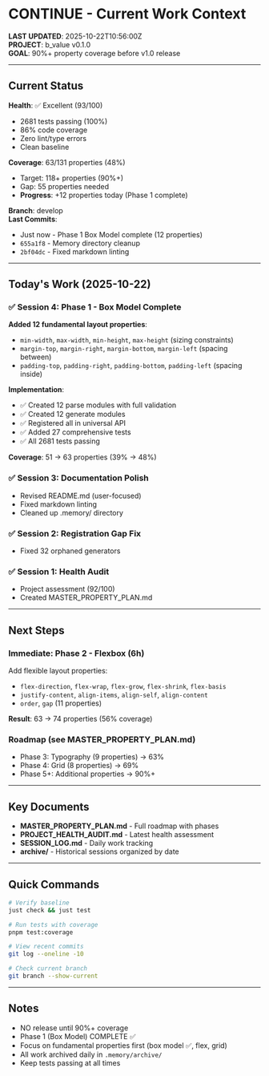 # CONTINUE - Current Work Context

**LAST UPDATED**: 2025-10-22T10:56:00Z  
**PROJECT**: b_value v0.1.0  
**GOAL**: 90%+ property coverage before v1.0 release

---

## Current Status

**Health**: ✅ Excellent (93/100)
- 2681 tests passing (100%)
- 86% code coverage
- Zero lint/type errors
- Clean baseline

**Coverage**: 63/131 properties (48%)
- Target: 118+ properties (90%+)
- Gap: 55 properties needed
- **Progress**: +12 properties today (Phase 1 complete)

**Branch**: develop  
**Last Commits**: 
- Just now - Phase 1 Box Model complete (12 properties)
- `655a1f8` - Memory directory cleanup
- `2bf04dc` - Fixed markdown linting

---

## Today's Work (2025-10-22)

### ✅ Session 4: Phase 1 - Box Model Complete
**Added 12 fundamental layout properties**:
- `min-width`, `max-width`, `min-height`, `max-height` (sizing constraints)
- `margin-top`, `margin-right`, `margin-bottom`, `margin-left` (spacing between)
- `padding-top`, `padding-right`, `padding-bottom`, `padding-left` (spacing inside)

**Implementation**:
- ✅ Created 12 parse modules with full validation
- ✅ Created 12 generate modules
- ✅ Registered all in universal API
- ✅ Added 27 comprehensive tests
- ✅ All 2681 tests passing

**Coverage**: 51 → 63 properties (39% → 48%)

### ✅ Session 3: Documentation Polish
- Revised README.md (user-focused)
- Fixed markdown linting
- Cleaned up .memory/ directory

### ✅ Session 2: Registration Gap Fix
- Fixed 32 orphaned generators

### ✅ Session 1: Health Audit
- Project assessment (92/100)
- Created MASTER_PROPERTY_PLAN.md

---

## Next Steps

### Immediate: Phase 2 - Flexbox (6h)
Add flexible layout properties:
- `flex-direction`, `flex-wrap`, `flex-grow`, `flex-shrink`, `flex-basis`
- `justify-content`, `align-items`, `align-self`, `align-content`
- `order`, `gap` (11 properties)

**Result**: 63 → 74 properties (56% coverage)

### Roadmap (see MASTER_PROPERTY_PLAN.md)
- Phase 3: Typography (9 properties) → 63%
- Phase 4: Grid (8 properties) → 69%
- Phase 5+: Additional properties → 90%+

---

## Key Documents

- **MASTER_PROPERTY_PLAN.md** - Full roadmap with phases
- **PROJECT_HEALTH_AUDIT.md** - Latest health assessment
- **SESSION_LOG.md** - Daily work tracking
- **archive/** - Historical sessions organized by date

---

## Quick Commands

```bash
# Verify baseline
just check && just test

# Run tests with coverage
pnpm test:coverage

# View recent commits
git log --oneline -10

# Check current branch
git branch --show-current
```

---

## Notes

- NO release until 90%+ coverage
- Phase 1 (Box Model) COMPLETE ✅
- Focus on fundamental properties first (box model ✅, flex, grid)
- All work archived daily in `.memory/archive/`
- Keep tests passing at all times
